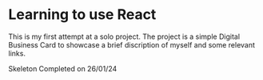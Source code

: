# Learning to use React

This is my first attempt at a solo project.
The project is a simple Digital Business Card to showcase a brief discription of myself and some relevant links.

Skeleton Completed on 26/01/24